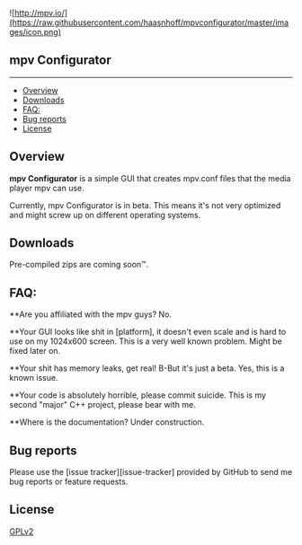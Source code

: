 ![http://mpv.io/](https://raw.githubusercontent.com/haasnhoff/mpvconfigurator/master/images/icon.png)

## mpv Configurator

--------------


* [Overview](#overview)
* [Downloads](#downloads)
* [FAQ:](#faq)
* [Bug reports](#bug-reports)
* [License](#license)

## Overview


**mpv Configurator** is a simple GUI that creates mpv.conf files that the media player mpv can use. 

Currently, mpv Configurator is in beta. This means it's not very optimized and might screw up on different operating systems. 

## Downloads

Pre-compiled zips are coming soon™.

## FAQ:

**Are you affiliated with the mpv guys?
No.

**Your GUI looks like shit in [platform], it doesn't even scale and is hard to use on my 1024x600 screen.
This is a very well known problem. Might be fixed later on.

**Your shit has memory leaks, get real!
B-But it's just a beta. Yes, this is a known issue.

**Your code is absolutely horrible, please commit suicide.
This is my second "major" C++ project, please bear with me. 

**Where is the documentation?
Under construction.

## Bug reports


Please use the [issue tracker][issue-tracker] provided by GitHub to send me bug
reports or feature requests.

## License 

[GPLv2](https://github.com/mpv-player/mpv/blob/master/LICENSE)